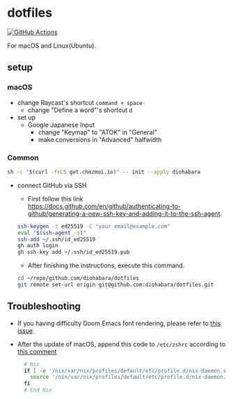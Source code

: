 # dotfiles

[![GitHub Actions](https://github.com/diohabara/dotfiles/actions/workflows/ci.yml/badge.svg)](https://github.com/diohabara/dotfiles/actions/workflows/ci.yml)

For macOS and Linux(Ubuntu).

## setup

### macOS

- change Raycast's shortcut `command + space`
  - change "Define a word"'s shortcut `d`
- set up
  - Google Japanese Input
    - change "Keymap" to "ATOK" in "General"
    - make conversions in "Advanced" halfwidth

### Common

```sh
sh -c "$(curl -fsLS get.chezmoi.io)" -- init --apply diohabara
```

- connect GitHub via SSH

  - First follow this link <https://docs.github.com/en/github/authenticating-to-github/generating-a-new-ssh-key-and-adding-it-to-the-ssh-agent>.

  ```bash
  ssh-keygen -t ed25519 -C "your_email@example.com"
  eval "$(ssh-agent -s)"
  ssh-add ~/.ssh/id_ed25519
  gh auth login
  gh ssh-key add ~/.ssh/id_ed25519.pub
  ```

  - After finishing the instructions, execute this command.

  ```bash
  cd ~/repo/github.com/diohabara/dotfiles
  git remote set-url origin git@github.com:diohabara/dotfiles.git
  ```

## Troubleshooting

- If you having difficulty Doom Emacs font rendering, please refer to [this issue](https://github.com/hlissner/doom-emacs/issues/116).
- After the update of macOS, append this code to `/etc/zshrc` according to [this comment](https://github.com/NixOS/nix/issues/3616)

  ```bash
    # Nix
    if [ -e '/nix/var/nix/profiles/default/etc/profile.d/nix-daemon.sh' ]; then
      source '/nix/var/nix/profiles/default/etc/profile.d/nix-daemon.sh'
    fi
    # End Nix
  ```
